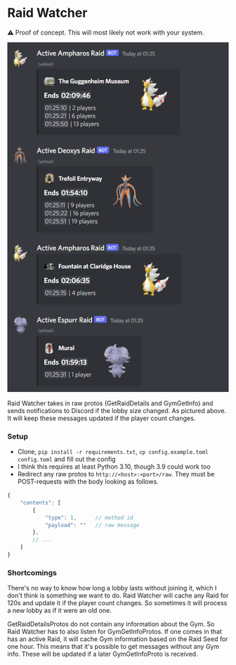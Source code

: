 # Raid Watcher
 
⚠️ Proof of concept. This will most likely not work with your system.

![Discord notifications](readme_assets/discord.png)

Raid Watcher takes in raw protos (GetRaidDetails and GymGetInfo) and sends 
notifications to Discord if the lobby size changed. As pictured above. 
It will keep these messages updated if the player count changes.

### Setup

- Clone, `pip install -r requirements.txt`,
`cp config.example.toml config.toml` and fill out the config
- I think this requires at least Python 3.10, though 3.9 could work too
- Redirect any raw protos to `http://<host>:<port>/raw`. They must be 
POST-requests with the body looking as follows.

```js
{
    "contents": [
        {
            "type": 1,      // method id
            "payload": ""   // raw message
        },
        // ...
    ]
}
```

### Shortcomings

There's no way to know how long a lobby lasts without joining it, which I don't 
think is something we want to do. Raid Watcher will cache any Raid for 120s 
and update it if the player count changes. So sometimes it will process a new 
lobby as if it were an old one.

GetRaidDetailsProtos do not contain any information about the Gym. So Raid 
Watcher has to also listen for GymGetInfoProtos. If one comes in that has an 
active Raid, it will cache Gym information based on the Raid Seed for one hour. 
This means that it's possible to get messages without any Gym info. These will be updated 
if a later GymGetInfoProto is received.

